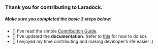 ### Thank you for contributing to Laradock.

##### Make sure you completed the basic 3 steps below:

- [] I've read the simple [Contribution Guide](http://laradock.io/contributing).
- [] I've updated the **documentation**. (refer to [this](http://laradock.io/contributing/#update-the-documentation-site) for how to do so).
- [] I enjoyed my time contributing and making developer's life easier :)
